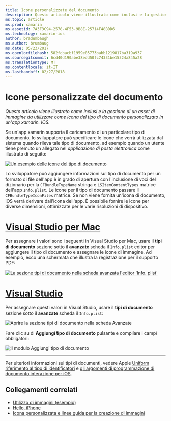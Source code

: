 ```yaml
---
title: Icone personalizzate del documento
description: Questo articolo viene illustrato come inclusi e la gestione di un asset di immagine da utilizzare come icona del tipo di documento personalizzato in un'app xamarin. IOS.
ms.topic: article
ms.prod: xamarin
ms.assetid: 7A3F3C94-2578-4F53-9B8E-25714F48BDD6
ms.technology: xamarin-ios
author: bradumbaugh
ms.author: brumbaug
ms.date: 05/23/2017
ms.openlocfilehash: 582fcbacbf1959e05773babb1219817ba319a937
ms.sourcegitcommit: 6cd40d190abe38edd50fc74331be15324a845a28
ms.translationtype: MT
ms.contentlocale: it-IT
ms.lasthandoff: 02/27/2018
---
```

# <a name="custom-document-icons"></a>Icone personalizzate del documento

_Questo articolo viene illustrato come inclusi e la gestione di un asset di immagine da utilizzare come icona del tipo di documento personalizzato in un'app xamarin. IOS._

Se un'app xamarin supporta il caricamento di un particolare tipo di documento, lo sviluppatore può specificare le icone che verrà utilizzata dal sistema quando rileva tale tipo di documento, ad esempio quando un utente tiene premuto un allegato nel *applicazione di posta elettronica* come illustrato di seguito:

 [ ![](custom-document-types-images/17.png "Un esempio delle icone del tipo di documento")](custom-document-types-images/17.png)

Lo sviluppatore può aggiungere informazioni sul tipo di documento per un formato di file dell'app è in grado di apertura con l'inclusione di voci del dizionario per la `CFBundleTypeName` stringa e `LSItemContentTypes` matrice dell'app `Info.plist`. Le icone per il tipo di documento passare il `CFBundleTypeIconFiles` matrice. Se non viene fornita un'icona di documento, iOS verrà derivare dall'icona dell'app.
È possibile fornire le icone per diverse dimensioni, ottimizzate per le varie risoluzioni di dispositivo. 

# <a name="visual-studio-for-mactabvsmac"></a>[Visual Studio per Mac](#tab/vsmac)

Per assegnare i valori sono i seguenti in Visual Studio per Mac, usare il **tipi di documento** sezione sotto il **avanzate** scheda il `Info.plist` editor per aggiungere il tipo di documento e assegnare le icone di immagine. Ad esempio, ecco una schermata che illustra la registrazione per il supporto PDF:

 [ ![](custom-document-types-images/18.png "La sezione tipi di documento nella scheda avanzata l'editor 'Info. plist'")](custom-document-types-images/18.png)
 
# <a name="visual-studiotabvswin"></a>[Visual Studio](#tab/vswin)

Per assegnare questi valori in Visual Studio, usare il **tipi di documento** sezione sotto il **avanzate** scheda il `Info.plist`:

 ![](custom-document-types-images/doc01w.png "Aprire la sezione tipi di documento nella scheda Avanzate")

Fare clic su di **Aggiungi tipo di documento** pulsante e compilare i campi obbligatori:

![](custom-document-types-images/doc02w.png "Il modulo Aggiungi tipo di documento")

-----


Per ulteriori informazioni sui tipi di documenti, vedere Apple [Uniform riferimento al tipo di identificatori](http://developer.apple.com/library/ios/#documentation/Miscellaneous/Reference/UTIRef/Articles/System-DeclaredUniformTypeIdentifiers.html) e [gli argomenti di programmazione di documento interazione per iOS](http://developer.apple.com/library/ios/#documentation/FileManagement/Conceptual/DocumentInteraction_TopicsForIOS/Introduction/Introduction.html).


## <a name="related-links"></a>Collegamenti correlati

- [Utilizzo di immagini (esempio)](https://developer.xamarin.com/samples/WorkingWithImages/)
- [Hello, iPhone](~/ios/get-started/hello-ios/index.md)
- [Icona personalizzata e linee guida per la creazione di immagini](http://developer.apple.com/library/ios/#documentation/UserExperience/Conceptual/MobileHIG/IconsImages/IconsImages.html)
